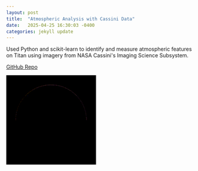```yaml
---
layout: post
title:  "Atmospheric Analysis with Cassini Data"
date:   2025-04-25 16:30:03 -0400
categories: jekyll update
---
```

Used Python and scikit-learn to identify and measure atmospheric features on Titan using imagery from NASA Cassini's Imaging Science Subsystem.

[GitHub Repo][github-repo]

[github-repo]: https://github.com/yourusername/project-repo

![Titan Surface Brightness](/././images/incemis.gif "A gif of Titan's surface brightness from varying angles")
